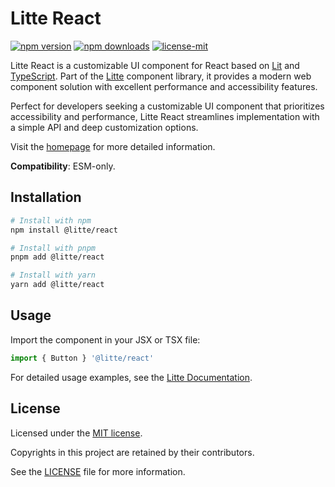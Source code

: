 # Litte React

[![npm version](https://img.shields.io/npm/v/@litte/react)](https://www.npmjs.com/package/@litte/react)
[![npm downloads](https://img.shields.io/npm/dm/@litte/react)](https://www.npmjs.com/package/@litte/react)
[![license-mit](https://img.shields.io/badge/License-MIT-greens.svg)][license-mit]

Litte React is a customizable UI component for React based on [Lit][lit] and [TypeScript][typescript].
Part of the [Litte][litte-homepage] component library, it provides a modern web component solution with
excellent performance and accessibility features.

Perfect for developers seeking a customizable UI component that prioritizes accessibility and performance,
Litte React streamlines implementation with a simple API and deep customization options.

Visit the [homepage][litte-homepage] for more detailed information.

**Compatibility**: ESM-only.

## Installation

```sh
# Install with npm
npm install @litte/react

# Install with pnpm
pnpm add @litte/react

# Install with yarn
yarn add @litte/react
```

## Usage

Import the component in your JSX or TSX file:

```ts
import { Button } '@litte/react'
```

For detailed usage examples, see the [Litte Documentation](https://litte.dev/docs).

## License

Licensed under the [MIT license][license-mit].

Copyrights in this project are retained by their contributors.

See the [LICENSE][license-mit] file for more information.

[litte-homepage]: https://litte.dev
[license-mit]: https://github.com/riipandi/@litte/react/blob/main/LICENSE
[typescript]: https://www.typescriptlang.org
[lit]: https://lit.dev
